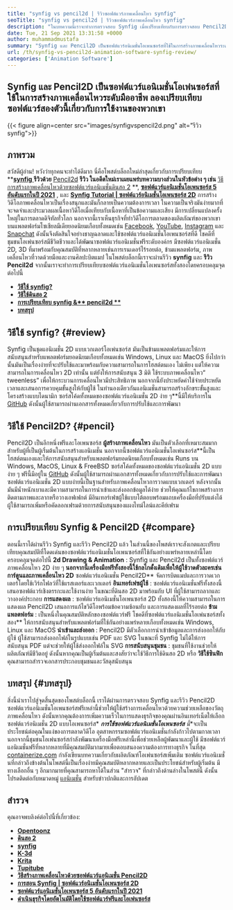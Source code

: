 ```yaml
---
title: "synfig vs pencil2d | รีวิวซอฟต์แวร์ภาพเคลื่อนไหว synfig" 
seoTitle: "synfig vs pencil2d | รีวิวซอฟต์แวร์ภาพเคลื่อนไหว synfig" 
description: "ในบทความนี้เราจะทำการตรวจสอบ Synfig เมื่อเปรียบเทียบกับการตรวจสอบ Pencil2D ทั้งสองเป็นซอฟต์แวร์อนิเมชั่นโอเพ่นซอร์สชั้นนำเป็นโฮสต์ตัวเองและมีคุณสมบัติมากมาย" 
date: Tue, 21 Sep 2021 13:31:58 +0000
author: muhammadmustafa
summary: "Synfig และ Pencil2D เป็นซอฟต์แวร์อนิเมชั่นโอเพนซอร์สที่ใช้ในการสร้างภาพเคลื่อนไหวระดับมืออาชีพ ลองเปรียบเทียบซอฟต์แวร์ทั้งสองนี้เกี่ยวกับการใช้งาน" 
url: /th/synfig-vs-pencil2d-animation-software-synfig-review/
categories: ['Animation Software']
---
```


## Synfig และ Pencil2D เป็นซอฟต์แวร์แอนิเมชั่นโอเพ่นซอร์สที่ใช้ในการสร้างภาพเคลื่อนไหวระดับมืออาชีพ ลองเปรียบเทียบซอฟต์แวร์สองตัวนี้เกี่ยวกับการใช้งานของพวกเขา

{{< figure align=center src="images/synfigvspencil2d.png" alt="รีวิว synfig">}}


## ภาพรวม
สวัสดีผู้อ่าน! หวังว่าทุกคนจะทำได้ดีมาก นี่คือโพสต์บล็อกใหม่ล่าสุดเกี่ยวกับการเปรียบเทียบ  **[**synfig** ][1] **รีวิวด้วย** [Pencil2d][2] **รีวิว ในอดีตใหม่เราเผยแพร่บทความบางส่วนในหัวข้อต่าง ๆ เช่น** [วิธีการสร้างภาพเคลื่อนไหวด้วยซอฟต์แวร์แอนิเมชั่นดินสอ 2][3] **, **[ซอฟต์แวร์แอนิเมชั่นโอเพนซอร์ส 5 อันดับแรกในปี 2021][4]**  , และ **[Synfig Tutorial | ซอฟต์แวร์อนิเมชั่นโอเพนซอร์ส 2D][5]**  การสร้างวิดีโอภาพเคลื่อนไหวเป็นเรื่องสนุกและมันก็กลายเป็นความต้องการเวลา ในความเป็นจริงมันง่ายมากที่จะจดจำและประมวลผลเนื้อหาวิดีโอเมื่อเทียบกับเนื้อหาที่เป็นข้อความและเสียง มีการเปลี่ยนแปลงครั้งใหญ่ในการตลาดดิจิทัลทั่วโลก นอกจากนี้เราเห็นธุรกิจที่ทำวิดีโอการตลาดของผลิตภัณฑ์ของพวกเขาบนแพลตฟอร์มโซเชียลมีเดียยอดนิยมเกือบทั้งหมดเช่น [Facebook][6], [YouTube][7], [Instagram][8] และ [Snapchat][9]
ดังนั้นจึงตัดสินใจอย่างชาญฉลาดและใช้ซอฟต์แวร์แอนิเมชั่นโอเพนซอร์สที่ดี โชคดีที่ชุมชนโอเพ่นซอร์สมีชีวิตชีวาและได้พัฒนาซอฟต์แวร์แอนิเมชั่นฟรีระดับองค์กร มีซอฟต์แวร์แอนิเมชั่น 2D, 3D ที่มาพร้อมกับคุณสมบัติที่หลากหลายเช่นการเรนเดอร์ไร้รอยต่อ, ข้ามแพลตฟอร์ม, ภาพเคลื่อนไหวที่วาดด้วยมือและงานศิลปะบิตแมป ในโพสต์บล็อกนี้เราจะผ่านรีวิว  **synfig** และ **รีวิว Pencil2d**  จากนั้นเราจะทำการเปรียบเทียบซอฟต์แวร์แอนิเมชั่นโอเพนซอร์สทั้งสองโดยครอบคลุมจุดต่อไปนี้
*  **[วิธีใช้ synfig?][10]**  
*  **[วิธีใช้ดินสอ 2][11]**  
*  **[การเปรียบเทียบ synfig &** pencil2d **][12]**  
*  **[บทสรุป][13]**  

##  **วิธีใช้ synfig?**  {#review}

Synfig เป็นชุดแอนิเมชั่น 2D แบบเวกเตอร์โอเพ่นซอร์ส มันเป็นข้ามแพลตฟอร์มและให้การสนับสนุนสำหรับแพลตฟอร์มยอดนิยมเกือบทั้งหมดเช่น Windows, Linux และ MacOS ยิ่งไปกว่านั้นมันเป็นเรื่องง่ายที่จะปรับใช้และมาพร้อมกับความสามารถในการโฮสต์ตนเอง ไม่เพียง แต่ให้ความสามารถในการเคลื่อนไหว 2D เท่านั้น แต่ยังให้การสนับสนุน 3 มิติ ใช้ระบบภาพเคลื่อนไหว“ tweenless” เพื่อให้กระบวนการเคลื่อนไหวมีประสิทธิภาพ นอกจากนี้ยังประหยัดค่าใช้จ่ายประหยัดเวลาและเสนอการควบคุมขั้นสูงให้กับผู้ใช้ ในทำนองเดียวกันแอนิเมชั่นสามารถสร้างอักขระขั้นสูงและโครงสร้างแบบไดนามิก ซอร์สโค้ดทั้งหมดของซอฟต์แวร์แอนิเมชั่น 2D ง่าย ๆ**นี้มีให้บริการใน [GitHub][14] ดังนั้นผู้ใช้สามารถผ่านเอกสารทั้งหมดเกี่ยวกับการปรับใช้และการพัฒนา

## วิธีใช้ Pencil2D? {#pencil}

Pencil2D เป็นอีกหนึ่งฟรีและโอเพนซอร์ส  **ผู้สร้างภาพเคลื่อนไหว**  มันเป็นตัวเลือกที่เหมาะสมมากสำหรับผู้ที่เป็นผู้เริ่มต้นในการสร้างแอนิเมชั่น นอกจากนี้ซอฟต์แวร์แอนิเมชั่นโอเพ่นซอร์ส**นี้เป็นโฮสต์ตนเองและให้การสนับสนุนสำหรับแพลตฟอร์มยอดนิยมเกือบทั้งหมดเช่น Runs บน Windows, MacOS, Linux & FreeBSD ซอร์สโค้ดทั้งหมดของซอฟต์แวร์แอนิเมชั่น 2D แบบง่าย ๆ ฟรีนี้มีอยู่ใน [GitHub][15] ดังนั้นผู้ใช้สามารถผ่านเอกสารทั้งหมดเกี่ยวกับการปรับใช้และการพัฒนา ซอฟต์แวร์แอนิเมชั่น 2D แบบง่ายนี้เป็นฐานสำหรับภาพเคลื่อนไหวการวาดแบบเวกเตอร์ หลังจากนั้นมันมีน้ำหนักเบาและมีความสามารถในการนำเข้าและส่งออกข้อมูลได้ง่าย ช่วยให้คุณแก้ไขภาพสร้างการติดตามภาพและลากหรือวางเอฟเฟกต์ มีอินเทอร์เฟซผู้ใช้แบบโต้ตอบพร้อมแถบเครื่องมือที่ปรับแต่งได้ ผู้ใช้สามารถเพิ่มหรือคัดลอกเฟรมด้วยการสนับสนุนของแผงไทม์ไลน์และคีย์เฟรม

## การเปรียบเทียบ Synfig & Pencil2D {#compare}

ตอนนี้เราได้ผ่านรีวิว Synfig และรีวิว Pencil2D แล้ว ในส่วนนี้ของโพสต์เราจะสังเกตและเปรียบเทียบคุณสมบัติที่โดดเด่นของซอฟต์แวร์แอนิเมชั่นโอเพนซอร์สที่ใช้กันอย่างแพร่หลายเหล่านี้โดยครอบคลุมจุดต่อไปนี้
 **2d Drawing & Animation** : Synfig และ Pencil2d เป็นทั้งซอฟต์แวร์ภาพเคลื่อนไหว 2D ง่าย ๆ **นอกจากนี้เครื่องมือฟรีทั้งสองนี้ใช้กลไกดั้งเดิมเพื่อให้ผู้ใช้วาดตัวละครเช่นการ์ตูนและภาพเคลื่อนไหว 2D** ซอฟต์แวร์แอนิเมชั่น Pencil2D** จัดการบิตแมปและการวาดเวกเตอร์โดยใช้เวิร์กโฟลว์ที่ใช้แรสเตอร์และเวกเตอร์
 **อินเทอร์เฟซผู้ใช้** : ซอฟต์แวร์แอนิเมชั่นฟรีทั้งสองนี้เสนอซอฟต์แวร์เชิงตรรกะและใช้งานง่าย ในขณะที่ดินสอ 2D มาพร้อมกับ UI ที่ผู้ใช้สามารถลากและวางองค์ประกอบ
 **การแสดงผล** : ซอฟต์แวร์แอนิเมชั่นโอเพนซอร์ส 2D ทั้งสองนี้ให้ความสามารถในการแสดงผล Pencil2D เสนอการแก้ไขวิดีโอพร้อมข้อความซ้อนทับ และการแสดงผลที่ไร้รอยต่อ
 **ข้ามแพลตฟอร์ม** : เป็นหนึ่งในคุณสมบัติหลักของซอฟต์แวร์ฟรี โชคดีที่ซอฟต์แวร์แอนิเมชั่นโอเพ่นซอร์สทั้งสอง** ให้การสนับสนุนสำหรับแพลตฟอร์มที่ใช้กันอย่างแพร่หลายเกือบทั้งหมดเช่น Windows, Linux และ MacOS
 **นำเข้าและส่งออก** : Pencil2D มีตัวเลือกการนำเข้าข้อมูลและการส่งออกให้กับผู้ใช้ ผู้ใช้สามารถส่งออกไฟล์ในรูปแบบเช่น PDF และ SVG ในขณะที่ Synfig ไม่ได้ให้การสนับสนุน PDF แต่จะช่วยให้ผู้ใช้ส่งออกไฟล์ใน SVG
 **การสนับสนุนชุมชน** : ชุมชนที่ใช้งานช่วยให้ผลิตภัณฑ์มีชีวิตอยู่ ดังนั้นหากคุณเป็นผู้เริ่มต้นและสงสัยว่าจะใช้วิธีการใช้ดินสอ 2D หรือ **วิธีใช้ซินฟิก** คุณสามารถสำรวจเอกสารประกอบชุมชนและวัสดุสนับสนุน

## บทสรุป {#บทสรุป}

สิ่งนี้นำเราไปสู่จุดสิ้นสุดของโพสต์บล็อกนี้ เราได้ผ่านการตรวจสอบ Synfig และรีวิว Pencil2D ซอฟต์แวร์แอนิเมชั่นโอเพนซอร์สฟรีเหล่านี้ช่วยให้ผู้ใช้สร้างการเคลื่อนไหวด้วยความช่วยเหลือของวัตถุภาพเคลื่อนไหว ดังนั้นหากคุณต้องการเพิ่มความเร็วในการแสดงธุรกิจของคุณผ่านอินเทอร์เน็ตให้เลือกซอฟต์แวร์อนิเมชั่น 2D แบบโอเพนซอร์ส*  ***การใช้ซอฟต์แวร์แอนิเมชั่นโอเพนซอร์ส**  นี้**จะเป็นประโยชน์ต่อคุณในแง่ของการตลาดวิดีโอ อุตสาหกรรมซอฟต์แวร์แอนิเมชั่นกำลังก้าวไปตามกาลเวลา นอกจากนี้ชุมชนโอเพ่นซอร์สกำลังพัฒนาเครื่องมือฟรีเหล่านี้เพื่อช่วยเหลือผู้พัฒนาและผู้ใช้ มีซอฟต์แวร์แอนิเมชั่นฟรีที่หลากหลายที่มีคุณสมบัติมากมายเพื่อตอบสนองความต้องการทางธุรกิจ
ในที่สุด [containerize.com][16] กำลังเขียนบทความเกี่ยวกับผลิตภัณฑ์โอเพ่นซอร์สเพิ่มเติม ซอฟต์แวร์แอนิเมชั่นที่กล่าวถึงข้างต้นในโพสต์นี้เป็นเรื่องง่ายมีคุณสมบัติหลากหลายและเป็นประโยชน์สำหรับผู้เริ่มต้น มีทางเลือกอื่น ๆ อีกมากมายที่คุณสามารถหาได้ในส่วน "สำรวจ" ที่กล่าวถึงด้านล่างในโพสต์นี้ ดังนั้นโปรดติดต่อกับหมวดหมู่ [แอนิเมชั่น][17] สำหรับข่าวปกติและการอัปเดต

## สำรวจ
คุณอาจพบลิงค์ต่อไปนี้ที่เกี่ยวข้อง:
* [  **Opentoonz**  ][18]
*  **[ดินสอ 2][2]**  
* [  **synfig**  ][1]
*  **[K-3d][19]**  
*  **[Krita][20]**  
*  **[Tupitube][21]**  
*  **[วิธีสร้างภาพเคลื่อนไหวด้วยซอฟต์แวร์แอนิเมชั่น Pencil2D][3]**  
*  **[การสอน Synfig | ซอฟต์แวร์อนิเมชั่นโอเพนซอร์ส 2D][5]**  
*  **[ซอฟต์แวร์แอนิเมชั่นโอเพนซอร์ส 5 อันดับแรกในปี 2021][4]**  
*  **[ดำเนินธุรกิจโดยอัตโนมัติโดยใช้ซอฟต์แวร์ฟรีและโอเพ่นซอร์ส][22]**  



[1]: https://products.containerize.com/animation-software/synfig/
[2]: https://products.containerize.com/animation-software/pencil2d/
[3]: https://blog.containerize.com/animation-software/how-to-create-animations-with-pencil2d-animation-software/
[4]: https://blog.containerize.com/animation-software/top-5-open-source-animation-software-in-2021/
[5]: https://blog.containerize.com/animation-software/synfig-tutorial-an-open-source-2d-animation-software/
[6]: https://www.facebook.com/
[7]: https://www.youtube.com/
[8]: http://instagram.com/
[9]: https://www.snapchat.com/
[10]: #review
[11]: #pencil
[12]: #compare
[13]: #Conclusion
[14]: https://github.com/synfig/synfig
[15]: https://github.com/pencil2d/pencil
[16]: https://www.containerize.com/
[17]: https://products.containerize.com/animation-software/
[18]: https://products.containerize.com/animation-software/opentoonz/
[19]: https://products.containerize.com/animation-software/k3d/
[20]: https://products.containerize.com/animation-software/krita/
[21]: https://products.containerize.com/animation-software/tupitube/
[22]: https://blog.containerize.com/blogging/automate-business-operations-using-open-source-software/

